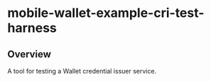 # mobile-wallet-example-cri-test-harness

## Overview
A tool for testing a Wallet credential issuer service.